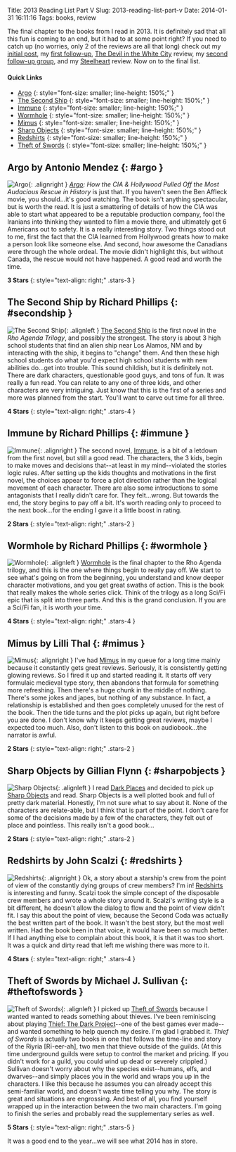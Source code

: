 Title: 2013 Reading List Part V
Slug: 2013-reading-list-part-v
Date: 2014-01-31 16:11:16
Tags: books, review

The final chapter to the books from I read in 2013.  It is definitely sad that
all this fun is coming to an end, but it had to at some point right?  If you
need to catch up (no worries, only 2 of the reviews are all that long) check
out my [initial post][quick], my [first follow-up][II], [The Devil in the
White City][III] review, my [second follow-up group][IV], and my
[Steelheart][V] review.  Now on to the final list.

#### Quick Links

* [Argo](#argo)
{: style="font-size: smaller; line-height: 150%;" }
* [The Second Ship](#secondship)
{: style="font-size: smaller; line-height: 150%;" }
* [Immune](#immune)
{: style="font-size: smaller; line-height: 150%;" }
* [Wormhole](#wormhole)
{: style="font-size: smaller; line-height: 150%;" }
* [Mimus](#mimus)
{: style="font-size: smaller; line-height: 150%;" }
* [Sharp Objects](#sharpobjects)
{: style="font-size: smaller; line-height: 150%;" }
* [Redshirts](#redshirts)
{: style="font-size: smaller; line-height: 150%;" }
* [Theft of Swords](#theftofswords)
{: style="font-size: smaller; line-height: 150%;" }

## Argo by Antonio Mendez {: #argo }

![Argo]({filename}../static/images/2014/argo.jpg "Argo"){: .alignright }
_[Argo][]: How the CIA & Hollywood Pulled Off the Most Audacious Rescue in
History_ is just that.  If you haven't seen the Ben Affleck movie, you
should...it's good watching.  The book isn't anything spectacular, but is
worth the read.  It is just a smattering of details of how the CIA was able to
start what appeared to be a reputable production company, fool the Iranians
into thinking they wanted to film a movie there, and ultimately get 6
Americans out to safety.  It is a really interesting story.  Two things stood
out to me, first the fact that the CIA learned from Hollywood greats how to
make a person look like someone else.  And second, how awesome the Canadians
were through the whole ordeal.  The movie didn't highlight this, but without
Canada, the rescue would not have happened.  A good read and worth the time.

**3 Stars**
{: style="text-align: right;" .stars-3 }

## The Second Ship by Richard Phillips {: #secondship }

![The Second Ship]({filename}../static/images/2014/secondship.jpg "The Second Ship"){: .alignleft }
[The Second Ship][secondship] is the first novel in the _Rho Agenda Trilogy_,
and possibly the strongest.  The story is about 3 high school students that
find an alien ship near Los Alamos, NM and by interacting with the ship, it
begins to "change" them.  And then these high school students do what you'd
expect high school students with new abilities do...get into trouble.  This
sound childish, but it is definitely not.  There are dark characters,
questionable good guys, and tons of fun.  It was really a fun read.  You can
relate to any one of three kids, and other characters are very intriguing. 
Just know that this is the first of a series and more was planned from the
start.  You'll want to carve out time for all three.

**4 Stars**
{: style="text-align: right;" .stars-4 }

## Immune by Richard Phillips {: #immune }

![Immune]({filename}../static/images/2014/immune.jpg "Immune"){: .alignright }
The second novel, [Immune][], is a bit of a letdown from the first novel, but
still a good read.  The characters, the 3 kids, begin to make moves and
decisions that--at least in my mind--violated the stories logic rules.  After
setting up the kids thoughts and motivations in the first novel, the choices
appear to force a plot direction rather than the logical movement of each
character.  There are also some introductions to some antagonists that I
really didn't care for.  They felt...wrong.  But towards the end, the story
begins to pay off a bit.  It's worth reading only to proceed to the next
book...for the ending I gave it a little boost in rating.

**2 Stars**
{: style="text-align: right;" .stars-2 }

## Wormhole by Richard Phillips {: #wormhole }

![Wormhole]({filename}../static/images/2014/wormhole.jpg "Wormhole"){: .alignleft }
[Wormhole][] is the final chapter to the Rho Agenda trilogy, and this is the
one where things begin to really pay off.  We start to see what's going on
from the beginning, you understand and know deeper character motivations, and
you get great swaths of action.  This is the book that really makes the whole
series click.  Think of the trilogy as a long Sci/Fi epic that is split into
three parts.  And this is the grand conclusion.  If you are a Sci/Fi fan, it
is worth your time.

**4 Stars**
{: style="text-align: right;" .stars-4 }

## Mimus by Lilli Thal {: #mimus }

![Mimus]({filename}../static/images/2014/mimus.jpg "Mimus"){: .alignright }
I've had [Mimus][] in my queue for a long time mainly because it constantly
gets great reviews.  Seriously, it is consistently getting glowing reviews. 
So I fired it up and started reading it.  It starts off very formulaic
medieval type story, then abandons that formula for something more refreshing.
 Then there's a huge chunk in the middle of nothing.  There's some jokes and
japes, but nothing of any substance.  In fact, a relationship is established
and then goes completely unused for the rest of the book.  Then the tide turns
and the plot picks up again, but right before you are done.  I don't know why
it keeps getting great reviews, maybe I expected too much.  Also, don't listen
to this book on audiobook...the narrator is awful.

**2 Stars**
{: style="text-align: right;" .stars-2 }

## Sharp Objects by Gillian Flynn {: #sharpobjects }

![Sharp Objects]({filename}../static/images/2014/sharpobjects.jpg "Sharp Objects"){: .alignleft }
I read [Dark Places][dark] and decided to pick up [Sharp Objects][sharpobjects]
and read.  Sharp Objects is a well plotted book and full of pretty dark
material.  Honestly, I'm not sure what to say about it.  None of the
characters are relate-able, but I think that is part of the point.  I don't
care for some of the decisions made by a few of the characters, they felt out
of place and pointless.  This really isn't a good book...

**2 Stars**
{: style="text-align: right;" .stars-2 }

## Redshirts by John Scalzi {: #redshirts }

![Redshirts]({filename}../static/images/2014/redshirts.jpg "Redshirts"){: .alignright }
Ok, a story about a starship's crew from the point of view of the constantly
dying groups of crew members?  I'm in!  [Redshirts][] is interesting and funny.
 Scalzi took the simple concept of the disposable crew members and wrote a 
whole story around it.  Scalzi's writing style is a bit different, he doesn't
allow the dialog to flow and the point of view didn't fit.  I say this about
the point of view, because the Second Coda was actually the best written part
of the book.  It wasn't the best story, but the most well written.  Had the
book been in that voice, it would have been so much better.  If I had anything
else to complain about this book, it is that it was too short.  It was a quick
and dirty read that left me wishing there was more to it.

**4 Stars**
{: style="text-align: right;" .stars-4 }

## Theft of Swords by Michael J. Sullivan {: #theftofswords }

![Theft of Swords]({filename}../static/images/2014/theftofswords.jpg "Theft of Swords"){: .alignleft }
I picked up [Theft of Swords][theftofswords] because I wanted wanted to reads
something about thieves.  I've been reminiscing about playing 
[Thief: The Dark Project][thiefgog]--one of the best games ever made--and
wanted something to help quench my desire.  I'm glad I grabbed it.  _Thief of
Swords_ is actually two books in one that follows the time-line and story of
the Riyria [Rī-eer-ah], two men that thieve outside of the guilds.  (At this
time underground guilds were setup to control the market and pricing.  If you
didn't work for a guild, you could wind up dead or severely crippled.) 
Sullivan doesn't worry about why the species exist--humans, elfs, and 
dwarves--and simply places you in the world and wraps you up in the characters.
 I like this because he assumes you can already accept this semi-familiar
world, and doesn't waste time telling you why.  The story is great and
situations are engrossing.  And best of all, you find yourself wrapped up in
the interaction between the two main characters.  I'm going to finish the
series and probably read the supplementary series as well.

**5 Stars**
{: style="text-align: right;" .stars-5 }

It was a good end to the year...we will see what 2014 has in store.

[quick]: {filename}../2013/really-fast-book-reviews.md
[II]: {filename}./2013-reading-list-part-i.md
[III]: {filename}./devil-in-the-white-city.md
[IV]: {filename}./2013-reading-list-part-iii.md
[v]: {filename}./steelheart.md
[thiefgog]: http://www.gog.com/game/thief_gold
[secondship]: http://www.amazon.com/gp/product/B007TBSLG8/ref=as_li_ss_il?ie=UTF8&camp=1789&creative=390957&creativeASIN=B007TBSLG8&linkCode=as2&tag=traeblain-20
[dark]: http://www.amazon.com/gp/product/B0027MJU00/ref=as_li_ss_il?ie=UTF8&camp=1789&creative=390957&creativeASIN=B0027MJU00&linkCode=as2&tag=traeblain-20
[sharpobjects]: http://www.amazon.com/gp/product/B000JMKTLO/ref=as_li_ss_il?ie=UTF8&camp=1789&creative=390957&creativeASIN=B000JMKTLO&linkCode=as2&tag=traeblain-20
[theftofswords]: http://www.amazon.com/gp/product/B004XWBUKK/ref=as_li_ss_il?ie=UTF8&camp=1789&creative=390957&creativeASIN=B004XWBUKK&linkCode=as2&tag=traeblain-20
[argo]: http://www.amazon.com/gp/product/B007V65PLA/ref=as_li_ss_il?ie=UTF8&camp=1789&creative=390957&creativeASIN=B007V65PLA&linkCode=as2&tag=traeblain-20
[immune]: http://www.amazon.com/gp/product/B007TBSL9U/ref=as_li_ss_il?ie=UTF8&camp=1789&creative=390957&creativeASIN=B007TBSL9U&linkCode=as2&tag=traeblain-20
[wormhole]: http://www.amazon.com/gp/product/B007TBSLR2/ref=as_li_ss_il?ie=UTF8&camp=1789&creative=390957&creativeASIN=B007TBSLR2&linkCode=as2&tag=traeblain-20
[mimus]: http://www.amazon.com/gp/product/1550379240/ref=as_li_ss_il?ie=UTF8&camp=1789&creative=390957&creativeASIN=1550379240&linkCode=as2&tag=traeblain-20
[redshirts]: http://www.amazon.com/gp/product/B0079XPUOW/ref=as_li_ss_il?ie=UTF8&camp=1789&creative=390957&creativeASIN=B0079XPUOW&linkCode=as2&tag=traeblain-20
